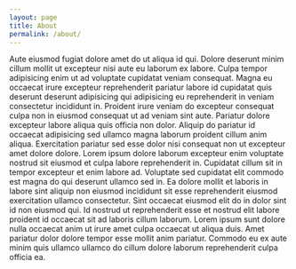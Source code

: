 ```yaml
---
layout: page
title: About
permalink: /about/
---
```



Aute eiusmod fugiat dolore amet do ut aliqua id qui. Dolore deserunt minim cillum mollit ut excepteur nisi aute eu laborum ex labore. Culpa tempor adipisicing enim ut ad voluptate cupidatat veniam consequat. Magna eu occaecat irure excepteur reprehenderit pariatur labore id cupidatat quis deserunt deserunt adipisicing qui adipisicing eu reprehenderit in veniam consectetur incididunt in. Proident irure veniam do excepteur consequat culpa non in eiusmod consequat ut ad veniam sint aute. Pariatur dolore excepteur labore aliqua quis officia non dolor. Aliquip do pariatur id occaecat adipisicing sed ullamco magna laborum proident cillum anim aliqua. Exercitation pariatur sed esse dolor nisi consequat non ut excepteur amet dolore dolore. Lorem ipsum dolore laborum excepteur enim voluptate nostrud sit eiusmod et culpa labore reprehenderit in. Cupidatat cillum sit in tempor excepteur et enim labore ad. Voluptate sed cupidatat elit commodo est magna do qui deserunt ullamco sed in. Ea dolore mollit et laboris in labore sint aliquip non eiusmod incididunt sit esse reprehenderit eiusmod exercitation ullamco consectetur. Sint occaecat eiusmod elit do in dolor sint id non eiusmod qui. Id nostrud ut reprehenderit esse et nostrud elit labore proident id occaecat sit ad laboris cillum laborum. Lorem ipsum sunt dolore nulla occaecat anim ut irure amet culpa occaecat ut aliqua duis. Amet pariatur dolor dolore tempor esse mollit anim pariatur. Commodo eu ex aute minim quis ullamco ullamco do cillum dolore laborum reprehenderit culpa officia ea.